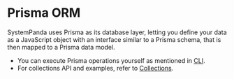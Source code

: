 # **Prisma ORM**
SystemPanda uses Prisma as its database layer, letting you define your data as a JavaScript object with an interface similar to a Prisma schema, that is then mapped to a Prisma data model.

- You can execute Prisma operations yourself as mentioned in [CLI](https://github.com/serhankileci/system-panda/blob/main/docs/cli.md).
- For collections API and examples, refer to [Collections](https://github.com/serhankileci/system-panda/blob/main/docs/collections.md).

